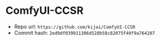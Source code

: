 # ComfyUI-CCSR
- Repo url: `https://github.com/kijai/ComfyUI-CCSR`
- Commit hash: `2ed9df039911306d528b58c82075f40f9a764207`